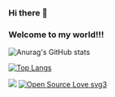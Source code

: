 ### Hi there 👋
### Welcome to my world!!!
![Anurag's GitHub stats](https://github-readme-stats.vercel.app/api?username=ermanKonyar&show_icons=true&theme=dracula)


[![Top Langs](https://github-readme-stats.vercel.app/api/top-langs/?username=ermanKonyar&langs_count=8&theme=dracula)](https://github.com/anuraghazra/github-readme-stats)




![](https://komarev.com/ghpvc/?username=ermanKonyar&style=flat-square)
[![Open Source Love svg3](https://badges.frapsoft.com/os/v3/open-source.svg?v=103)](https://github.com/ellerbrock/open-source-badges/)

<!--
**ermanKonyar/ermanKonyar** is a ✨ _special_ ✨ repository because its `README.md` (this file) appears on your GitHub profile.

Here are some ideas to get you started:

- 🔭 I’m currently working on ...
- 🌱 I’m currently learning ...
- 👯 I’m looking to collaborate on ...
- 🤔 I’m looking for help with ...
- 💬 Ask me about ...
- 📫 How to reach me: ...
- 😄 Pronouns: ...
- ⚡ Fun fact: ...
-->
